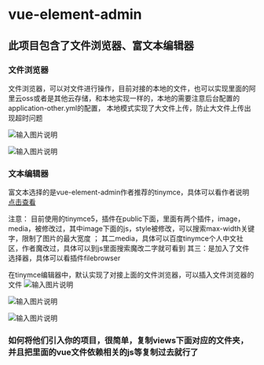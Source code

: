 # vue-element-admin

## 此项目包含了文件浏览器、富文本编辑器

### 文件浏览器
文件浏览器，可以对文件进行操作，目前对接的本地的文件，也可以实现里面的阿里云oss或者是其他云存储，和本地实现一样的，本地的需要注意后台配置的application-other.yml的配置，
本地模式实现了大文件上传，防止大文件上传出现超时问题

![输入图片说明](https://images.gitee.com/uploads/images/2020/0701/110231_5a2f0bad_1559021.png "Snipaste_2020-07-01_11-02-06.png")

![输入图片说明](https://images.gitee.com/uploads/images/2020/0701/120006_57b33829_1559021.gif "QQ录屏2020070111252520207111592614.gif")



### 文本编辑器
富文本选择的是vue-element-admin作者推荐的tinymce，具体可以看作者说明
[点击查看](https://panjiachen.github.io/vue-element-admin-site/zh/feature/component/rich-editor.html)

注意：
目前使用的tinymce5，插件在public下面，里面有两个插件，image，media，被修改过，其中image下面的js，style被修改，可以搜索max-width关键字，限制了图片的最大宽度
；
其二media，具体可以百度tinymce个人中文社区，作者魔改过，具体可以到js里面搜索魔改二字就可看到
其三：是加入了文件选择器，具体可以看插件filebrowser

在tinymce编辑器中，默认实现了对接上面的文件浏览器，可以插入文件浏览器的文件
![输入图片说明](https://images.gitee.com/uploads/images/2020/0701/115512_8c5b5ec4_1559021.png "Snipaste_2020-07-01_11-55-00.png")

![输入图片说明](https://images.gitee.com/uploads/images/2020/0701/120217_4ebf779b_1559021.png "Snipaste_2020-07-01_12-01-37.png")

![输入图片说明](https://images.gitee.com/uploads/images/2020/0701/114741_395bec06_1559021.gif "QQ录屏202007011109162020711137258.gif")

### 如何将他们引入你的项目，很简单，复制views下面对应的文件夹，并且把里面的vue文件依赖相关的js等复制过去就行了

